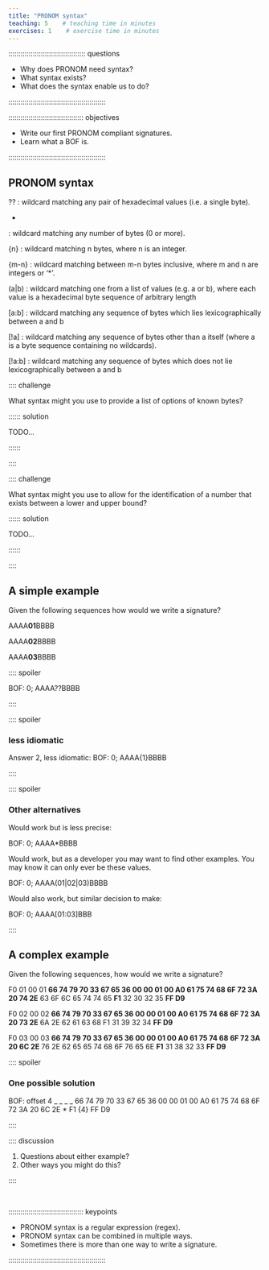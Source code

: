 ```yaml
---
title: "PRONOM syntax"
teaching: 5    # teaching time in minutes
exercises: 1    # exercise time in minutes
---
```


:::::::::::::::::::::::::::::::::::::: questions

- Why does PRONOM need syntax?
- What syntax exists?
- What does the syntax enable us to do?

::::::::::::::::::::::::::::::::::::::::::::::::

::::::::::::::::::::::::::::::::::::: objectives

- Write our first PRONOM compliant signatures.
- Learn what a BOF is.

::::::::::::::::::::::::::::::::::::::::::::::::

## PRONOM syntax

??
: wildcard matching any pair of hexadecimal values (i.e. a single byte).

*
: wildcard matching any number of bytes (0 or more).

{n}
: wildcard matching n bytes, where n is an integer.

{m-n}
: wildcard matching between m-n bytes inclusive, where m and n are integers or ‘*’.

(a|b)
: wildcard matching one from a list of values (e.g. a or b), where each value is a hexadecimal byte sequence of arbitrary length

[a:b]
: wildcard matching any sequence of bytes which lies lexicographically between a and b

[!a]
: wildcard matching any sequence of bytes other than a itself (where a is a byte sequence containing no wildcards).

[!a:b]
: wildcard matching any sequence of bytes which does not lie lexicographically between a and b


:::: challenge

What syntax might you use to provide a list of options of known bytes?

:::::: solution

TODO...

::::::

::::

:::: challenge

What syntax might you use to allow for the identification of a number that
exists between a lower and upper bound?

:::::: solution

TODO...

::::::

::::

## A simple example

Given the following sequences how would we write a signature?

AAAA**01**BBBB

AAAA**02**BBBB

AAAA**03**BBBB

:::: spoiler

BOF: 0; AAAA??BBBB

::::

:::: spoiler

### less idiomatic

Answer 2, less idiomatic:
BOF: 0; AAAA{1}BBBB

::::

:::: spoiler

### Other alternatives

Would work but is less precise:

BOF: 0; AAAA*BBBB

Would work, but as a developer you may want to find other examples. You may
know it can only ever be these values.

BOF: 0; AAAA(01|02|03)BBBB

Would also work, but similar decision to make:

BOF: 0; AAAA[01:03]BBB

::::

## A complex example

Given the following sequences, how would we write a signature?

F0 01 00 01 **66 74 79 70 33 67 65 36 00 00 01 00 A0 61 75 74 68 6F 72 3A 20 74
2E** 63 6F 6C 65 74 74 65 **F1** 32 30 32 35 **FF D9**

F0 02 00 02 **66 74 79 70 33 67 65 36 00 00 01 00 A0 61 75 74 68 6F 72 3A 20 73
2E** 6A 2E 62 61 63 68 F1 31 39 32 34 **FF D9**

F0 03 00 03 **66 74 79 70 33 67 65 36 00 00 01 00 A0 61 75 74 68 6F 72 3A 20 6C
2E** 76 2E 62 65 65 74 68 6F 76 65 6E **F1** 31 38 32 33 **FF D9**

:::: spoiler

### One possible solution

BOF: offset 4
_ _ _ _ 66 74 79 70 33 67 65 36 00 00 01 00 A0 61 75 74 68 6F 72 3A 20 6C 2E * F1 {4} FF D9

::::

<be>

:::: discussion

1. Questions about either example?
2. Other ways you might do this?

::::

<!-- NB. Keypoints should appear at the end of the markdown file. Aesthetically
     it looks like it's better with an additional newline so adding that
     here and using this comment as a separator to make it easy to read
     content.
-->

<br>

::::::::::::::::::::::::::::::::::::: keypoints

- PRONOM syntax is a regular expression (regex).
- PRONOM syntax can be combined in multiple ways.
- Sometimes there is more than one way to write a signature.

::::::::::::::::::::::::::::::::::::::::::::::::
